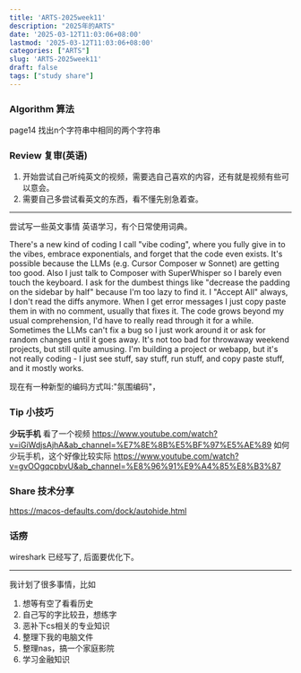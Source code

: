 ```yaml
---
title: 'ARTS-2025week11'
description: "2025年的ARTS"
date: '2025-03-12T11:03:06+08:00'
lastmod: '2025-03-12T11:03:06+08:00'
categories: ["ARTS"]
slug: 'ARTS-2025week11'
draft: false
tags: ["study share"]
---
```



### Algorithm 算法

page14
找出n个字符串中相同的两个字符串

### Review 复审(英语)

1. 开始尝试自己听纯英文的视频，需要选自己喜欢的内容，还有就是视频有些可以意会。
2. 需要自己多尝试看英文的东西，看不懂先别急着查。
---
尝试写一些英文事情
英语学习，有个日常使用词典。

There's a new kind of coding I call "vibe coding", where you fully give in to the vibes, embrace exponentials, and forget that the code even exists. It's possible because the LLMs (e.g. Cursor Composer w Sonnet) are getting too good. Also I just talk to Composer with SuperWhisper so I barely even touch the keyboard. I ask for the dumbest things like "decrease the padding on the sidebar by half" because I'm too lazy to find it. I "Accept All" always, I don't read the diffs anymore. When I get error messages I just copy paste them in with no comment, usually that fixes it. The code grows beyond my usual comprehension, I'd have to really read through it for a while. Sometimes the LLMs can't fix a bug so I just work around it or ask for random changes until it goes away. It's not too bad for throwaway weekend projects, but still quite amusing. I'm building a project or webapp, but it's not really coding - I just see stuff, say stuff, run stuff, and copy paste stuff, and it mostly works.


现在有一种新型的编码方式叫:"氛围编码"，


### Tip 小技巧

**少玩手机**
看了一个视频 https://www.youtube.com/watch?v=iGiWdjsAjhA&ab_channel=%E7%8E%8B%E5%BF%97%E5%AE%89
如何少玩手机，这个好像比较实际 https://www.youtube.com/watch?v=gvOOgqcpbvU&ab_channel=%E8%96%91%E9%A4%85%E8%B3%87





### Share 技术分享

https://macos-defaults.com/dock/autohide.html

### 话痨


wireshark 已经写了, 后面要优化下。

---

我计划了很多事情，比如
1. 想等有空了看看历史
2. 自己写的字比较丑，想练字
3. 恶补下cs相关的专业知识
4. 整理下我的电脑文件
5. 整理nas，搞一个家庭影院
6. 学习金融知识

